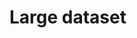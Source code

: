 # Large dataset

<ClientOnly>
<div id="annotated-text--large"></div>

<script setup>
//
import { largeText } from "@demo";
largeText('annotated-text--large')

</script>
</ClientOnly>
